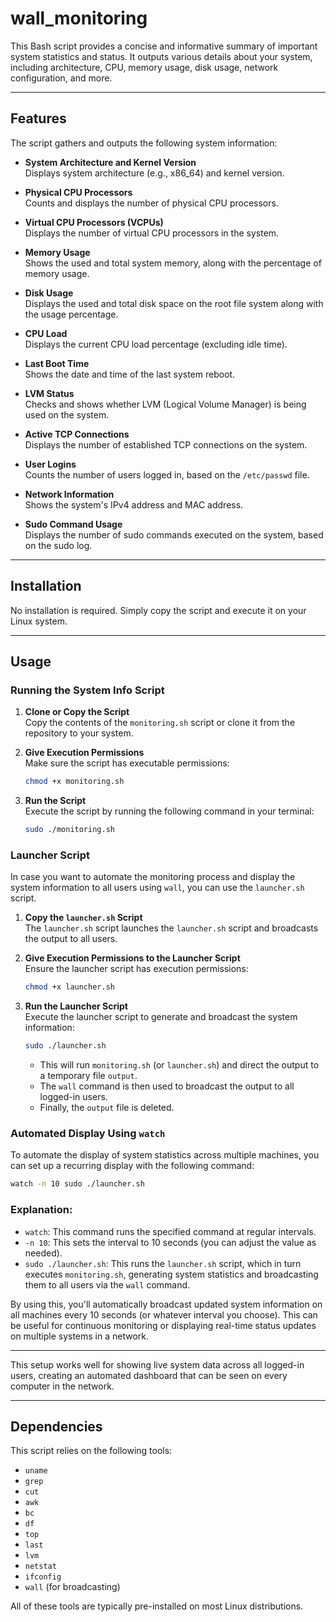 # wall_monitoring

This Bash script provides a concise and informative summary of important system statistics and status. It outputs various details about your system, including architecture, CPU, memory usage, disk usage, network configuration, and more.

---

## **Features**

The script gathers and outputs the following system information:

- **System Architecture and Kernel Version**  
  Displays system architecture (e.g., x86_64) and kernel version.

- **Physical CPU Processors**  
  Counts and displays the number of physical CPU processors.

- **Virtual CPU Processors (VCPUs)**  
  Displays the number of virtual CPU processors in the system.

- **Memory Usage**  
  Shows the used and total system memory, along with the percentage of memory usage.

- **Disk Usage**  
  Displays the used and total disk space on the root file system along with the usage percentage.

- **CPU Load**  
  Displays the current CPU load percentage (excluding idle time).

- **Last Boot Time**  
  Shows the date and time of the last system reboot.

- **LVM Status**  
  Checks and shows whether LVM (Logical Volume Manager) is being used on the system.

- **Active TCP Connections**  
  Displays the number of established TCP connections on the system.

- **User Logins**  
  Counts the number of users logged in, based on the `/etc/passwd` file.

- **Network Information**  
  Shows the system's IPv4 address and MAC address.

- **Sudo Command Usage**  
  Displays the number of sudo commands executed on the system, based on the sudo log.

---

## **Installation**

No installation is required. Simply copy the script and execute it on your Linux system.

---

## **Usage**

### **Running the System Info Script**

1. **Clone or Copy the Script**  
   Copy the contents of the `monitoring.sh` script or clone it from the repository to your system.

2. **Give Execution Permissions**  
   Make sure the script has executable permissions:

   ```bash
   chmod +x monitoring.sh
   ```

3. **Run the Script**  
   Execute the script by running the following command in your terminal:

   ```bash
   sudo ./monitoring.sh
   ```

### **Launcher Script**

In case you want to automate the monitoring process and display the system information to all users using `wall`, you can use the `launcher.sh` script.

1. **Copy the `launcher.sh` Script**  
   The `launcher.sh` script launches the `launcher.sh` script and broadcasts the output to all users.

2. **Give Execution Permissions to the Launcher Script**  
   Ensure the launcher script has execution permissions:

   ```bash
   chmod +x launcher.sh
   ```

3. **Run the Launcher Script**  
   Execute the launcher script to generate and broadcast the system information:

   ```bash
   sudo ./launcher.sh
   ```

   - This will run `monitoring.sh` (or `launcher.sh`) and direct the output to a temporary file `output`.
   - The `wall` command is then used to broadcast the output to all logged-in users.
   - Finally, the `output` file is deleted.

### Automated Display Using `watch`

To automate the display of system statistics across multiple machines, you can set up a recurring display with the following command:

```bash
watch -n 10 sudo ./launcher.sh
```

### Explanation:
- `watch`: This command runs the specified command at regular intervals.
- `-n 10`: This sets the interval to 10 seconds (you can adjust the value as needed).
- `sudo ./launcher.sh`: This runs the `launcher.sh` script, which in turn executes `monitoring.sh`, generating system statistics and broadcasting them to all users via the `wall` command.

By using this, you'll automatically broadcast updated system information on all machines every 10 seconds (or whatever interval you choose). This can be useful for continuous monitoring or displaying real-time status updates on multiple systems in a network.

---

This setup works well for showing live system data across all logged-in users, creating an automated dashboard that can be seen on every computer in the network.

---

## **Dependencies**

This script relies on the following tools:

- `uname`
- `grep`
- `cut`
- `awk`
- `bc`
- `df`
- `top`
- `last`
- `lvm`
- `netstat`
- `ifconfig`
- `wall` (for broadcasting)
  
All of these tools are typically pre-installed on most Linux distributions.

